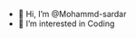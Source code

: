 - 👋 Hi, I’m @Mohammd-sardar
- 👀 I’m interested in Coding


<!---
Mohammd-sardar/Mohammd-sardar is a ✨ special ✨ repository because its `README.md` (this file) appears on your GitHub profile.
You can click the Preview link to take a look at your changes.
--->
